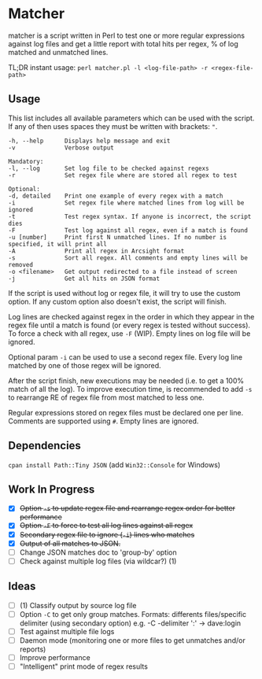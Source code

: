 # Matcher

matcher is a script written in Perl to test one or more regular expressions against log files and get a little report with total hits per regex, % of log matched and unmatched lines.

TL;DR instant usage: `perl matcher.pl -l <log-file-path> -r <regex-file-path>`

## Usage

This list includes all available parameters which can be used with the script. If any of then uses spaces they must be written with brackets: `"`.

```
-h, --help      Displays help message and exit
-v              Verbose output

Mandatory:
-l, --log       Set log file to be checked against regexs
-r              Set regex file where are stored all regex to test

Optional:
-d, detailed    Print one example of every regex with a match
-i              Set regex file where matched lines from log will be ignored
-t              Test regex syntax. If anyone is incorrect, the script dies
-F              Test log against all regex, even if a match is found
-u [number]     Print first N unmatched lines. If no number is specified, it will print all
-A              Print all regex in Arcsight format
-s              Sort all regex. All comments and empty lines will be removed
-o <filename>   Get output redirected to a file instead of screen
-j              Get all hits on JSON format
```

If the script is used without log or regex file, it will try to use the custom option. If any custom option also doesn't exist, the script will finish.

Log lines are checked against regex in the order in which they appear in the regex file until a match is found (or every regex is tested without success). To force a check with all regex, use `-F` (WIP). Empty lines on log file will be ignored.

Optional param `-i` can be used to use a second regex file. Every log line matched by one of those regex will be ignored.

After the script finish, new executions may be needed (i.e. to get a 100% match of all the log). To improve execution time, is recommended to add `-s` to rearrange RE of regex file from most matched to less one.

Regular expressions stored on regex files must be declared one per line. Comments are supported using `#`. Empty lines are ignored.

## Dependencies

`cpan install Path::Tiny JSON` (add `Win32::Console` for Windows)

## Work In Progress
- [x] ~~Option `-s` to update regex file and rearrange regex order for better performance~~
- [x] ~~Option `-F` to force to test all log lines against all regex~~
- [x] ~~Secondary regex file to ignore (`-i`) lines who matches~~
- [x] ~~Output of all matches to JSON.~~
- [ ] Change JSON matches doc to 'group-by' option
- [ ] Check against multiple log files (via wildcar?) (1)

## Ideas
- [ ] (1) Classify output by source log file
- [ ] Option `-C` to get only group matches. Formats: differents files/specific delimiter (using secondary option) e.g. -C -delimiter ':' -> dave:login
- [ ] Test against multiple file logs
- [ ] Daemon mode (monitoring one or more files to get unmatches and/or reports)
- [ ] Improve performance
- [ ] "Intelligent" print mode of regex results
